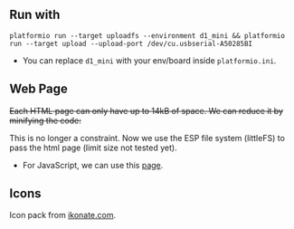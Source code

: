 ## Run with

`platformio run --target uploadfs --environment d1_mini && platformio run --target upload --upload-port /dev/cu.usbserial-A50285BI`

<!-- - We need both commands because the first will save any `.html` file into the ESP file system and the second will flash the code. -->

- You can replace `d1_mini` with your env/board inside `platformio.ini`.

## Web Page

<s> Each HTML page can only have up to 14kB of space. We can reduce it by minifying the code: </s>

This is no longer a constraint. Now we use the ESP file system (littleFS) to pass the html page (limit size not tested yet).

 - For JavaScript, we can use this [page](https://www.toptal.com/developers/javascript-minifier).

## Icons

Icon pack from [ikonate.com](https://ikonate.com/).

<!-- ## Models

- Models
  - (A - Expert)
      - (Provided CAD design)
      - (Provided PCB design)
      - (No hardware provided)
  - (B - Advanced)
      - (Provided CAD design)
      - (Provided PCB)
      - (No hardware provided)
  - (C - Medium)
      - (Provided CAD design)
      - (Provided PCB)
      - (Provided hardware)
  - (D - Beginner)
      - (Provided CAD)
      - (Provided PCB)
      - (Provided hardware) -->
